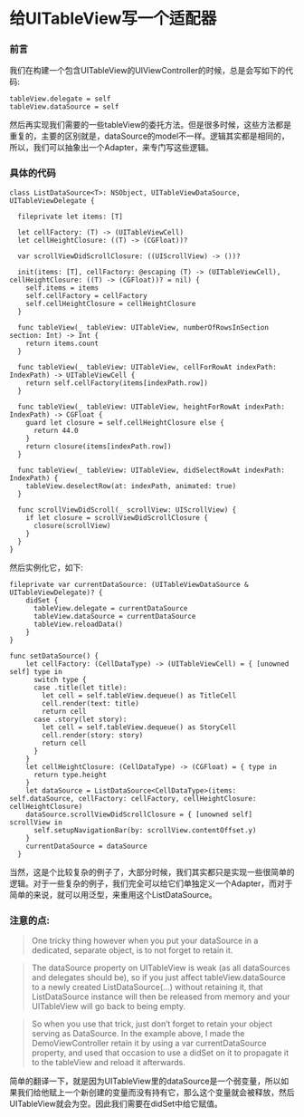 # 给UITableView写一个适配器

### 前言

我们在构建一个包含UITableView的UIViewController的时候，总是会写如下的代码:

	tableView.delegate = self
	tableView.dataSource = self
	
然后再实现我们需要的一些tableView的委托方法。但是很多时候，这些方法都是重复的，主要的区别就是，dataSource的model不一样。逻辑其实都是相同的，所以，我们可以抽象出一个Adapter，来专门写这些逻辑。

### 具体的代码

	class ListDataSource<T>: NSObject, UITableViewDataSource, UITableViewDelegate {
	  
	  fileprivate let items: [T]
	  
	  let cellFactory: (T) -> (UITableViewCell)
	  let cellHeightClosure: ((T) -> (CGFloat))?
	  
	  var scrollViewDidScrollClosure: ((UIScrollView) -> ())?
	  
	  init(items: [T], cellFactory: @escaping (T) -> (UITableViewCell), cellHeightClosure: ((T) -> (CGFloat))? = nil) {
	    self.items = items
	    self.cellFactory = cellFactory
	    self.cellHeightClosure = cellHeightClosure
	  }
	  
	  func tableView(_ tableView: UITableView, numberOfRowsInSection section: Int) -> Int {
	    return items.count
	  }
	  
	  func tableView(_ tableView: UITableView, cellForRowAt indexPath: IndexPath) -> UITableViewCell {
	    return self.cellFactory(items[indexPath.row])
	  }
	  
	  func tableView(_ tableView: UITableView, heightForRowAt indexPath: IndexPath) -> CGFloat {
	    guard let closure = self.cellHeightClosure else {
	      return 44.0
	    }
	    return closure(items[indexPath.row])
	  }
	  
	  func tableView(_ tableView: UITableView, didSelectRowAt indexPath: IndexPath) {
	    tableView.deselectRow(at: indexPath, animated: true)
	  }
	  
	  func scrollViewDidScroll(_ scrollView: UIScrollView) {
	    if let closure = scrollViewDidScrollClosure {
	      closure(scrollView)
	    }
	  }
	}
	
然后实例化它，如下:

	fileprivate var currentDataSource: (UITableViewDataSource & UITableViewDelegate)? {
	    didSet {
	      tableView.delegate = currentDataSource
	      tableView.dataSource = currentDataSource
	      tableView.reloadData()
	    }
  	}
	
	func setDataSource() {
	    let cellFactory: (CellDataType) -> (UITableViewCell) = { [unowned self] type in
	      switch type {
	      case .title(let title):
	        let cell = self.tableView.dequeue() as TitleCell
	        cell.render(text: title)
	        return cell
	      case .story(let story):
	        let cell = self.tableView.dequeue() as StoryCell
	        cell.render(story: story)
	        return cell
	      }
	    }
	    let cellHeightClosure: (CellDataType) -> (CGFloat) = { type in
	      return type.height
	    }
	    let dataSource = ListDataSource<CellDataType>(items: self.dataSource, cellFactory: cellFactory, cellHeightClosure: cellHeightClosure)
	    dataSource.scrollViewDidScrollClosure = { [unowned self] scrollView in
	      self.setupNavigationBar(by: scrollView.contentOffset.y)
	    }
	    currentDataSource = dataSource
	  }
	  
当然，这是个比较复杂的例子了，大部分时候，我们其实都只是实现一些很简单的逻辑。对于一些复杂的例子，我们完全可以给它们单独定义一个Adapter，而对于简单的来说，就可以用泛型，来重用这个ListDataSource。

### 注意的点:
	
> One tricky thing however when you put your dataSource in a dedicated, separate object, is to not forget to retain it.

> The dataSource property on UITableView is weak (as all dataSources and delegates should be), so if you just affect tableView.dataSource to a newly created ListDataSource(…) without retaining it, that ListDataSource instance will then be released from memory and your UITableView will go back to being empty.

> So when you use that trick, just don’t forget to retain your object serving as DataSource. In the example above, I made the DemoViewController retain it by using a var currentDataSource property, and used that occasion to use a didSet on it to propagate it to the tableView and reload it afterwards.

简单的翻译一下，就是因为UITableView里的dataSource是一个弱变量，所以如果我们给他赋上一个新创建的变量而没有持有它，那么这个变量就会被释放，然后UITableView就会为空。因此我们需要在didSet中给它赋值。

